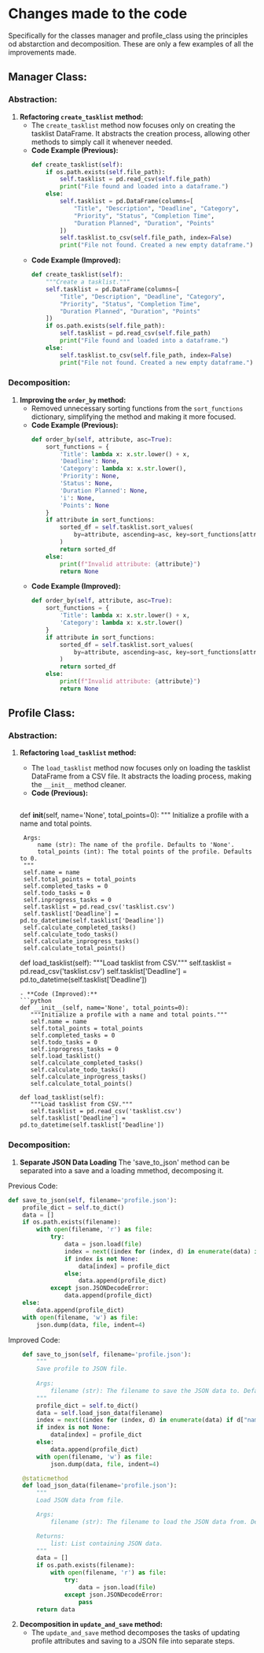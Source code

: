 # Changes made to the code
Specifically for the classes manager and profile_class using the principles od abstarction and decomposition. These are only a few examples of all the improvements made.

## Manager Class:

### Abstraction:

1. **Refactoring `create_tasklist` method:**
   - The `create_tasklist` method now focuses only on creating the tasklist DataFrame. It abstracts the creation process, allowing other methods to simply call it whenever needed.
   - **Code Example (Previous):**
     ```python
     def create_tasklist(self):
         if os.path.exists(self.file_path):
             self.tasklist = pd.read_csv(self.file_path)
             print("File found and loaded into a dataframe.")
         else:
             self.tasklist = pd.DataFrame(columns=[
                 "Title", "Description", "Deadline", "Category",
                 "Priority", "Status", "Completion Time",
                 "Duration Planned", "Duration", "Points"
             ])
             self.tasklist.to_csv(self.file_path, index=False)
             print("File not found. Created a new empty dataframe.")
     ```
   - **Code Example (Improved):**
     ```python
     def create_tasklist(self):
         """Create a tasklist."""
         self.tasklist = pd.DataFrame(columns=[
             "Title", "Description", "Deadline", "Category",
             "Priority", "Status", "Completion Time",
             "Duration Planned", "Duration", "Points"
         ])
         if os.path.exists(self.file_path):
             self.tasklist = pd.read_csv(self.file_path)
             print("File found and loaded into a dataframe.")
         else:
             self.tasklist.to_csv(self.file_path, index=False)
             print("File not found. Created a new empty dataframe.")
     ```

### Decomposition:

1. **Improving the `order_by` method:**
   - Removed unnecessary sorting functions from the `sort_functions` dictionary, simplifying the method and making it more focused.
   - **Code Example (Previous):**
     ```python
     def order_by(self, attribute, asc=True):
         sort_functions = {
             'Title': lambda x: x.str.lower() + x,
             'Deadline': None,
             'Category': lambda x: x.str.lower(),
             'Priority': None,
             'Status': None,
             'Duration Planned': None,
             'i': None,
             'Points': None
         }
         if attribute in sort_functions:
             sorted_df = self.tasklist.sort_values(
                 by=attribute, ascending=asc, key=sort_functions[attribute]
             )
             return sorted_df
         else:
             print(f"Invalid attribute: {attribute}")
             return None
     ```
   - **Code Example (Improved):**
     ```python
     def order_by(self, attribute, asc=True):
         sort_functions = {
             'Title': lambda x: x.str.lower() + x,
             'Category': lambda x: x.str.lower()
         }
         if attribute in sort_functions:
             sorted_df = self.tasklist.sort_values(
                 by=attribute, ascending=asc, key=sort_functions[attribute]
             )
             return sorted_df
         else:
             print(f"Invalid attribute: {attribute}")
             return None
     ```


## Profile Class:

### Abstraction:

1. **Refactoring `load_tasklist` method:**
   - The `load_tasklist` method now focuses only on loading the tasklist DataFrame from a CSV file. It abstracts the loading process, making the `__init__` method cleaner.
   - **Code (Previous):**
     ```python
    def __init__(self, name='None', total_points=0):
        """
        Initialize a profile with a name and total points.

        Args:
            name (str): The name of the profile. Defaults to 'None'.
            total_points (int): The total points of the profile. Defaults to 0.
        """
        self.name = name
        self.total_points = total_points
        self.completed_tasks = 0
        self.todo_tasks = 0
        self.inprogress_tasks = 0
        self.tasklist = pd.read_csv('tasklist.csv')
        self.tasklist['Deadline'] = pd.to_datetime(self.tasklist['Deadline'])
        self.calculate_completed_tasks()
        self.calculate_todo_tasks()
        self.calculate_inprogress_tasks()
        self.calculate_total_points()

    def load_tasklist(self):
        """Load tasklist from CSV."""
        self.tasklist = pd.read_csv('tasklist.csv')
        self.tasklist['Deadline'] = pd.to_datetime(self.tasklist['Deadline'])
     ```
   - **Code (Improved):**
     ```python
    def __init__(self, name='None', total_points=0):
        """Initialize a profile with a name and total points."""
        self.name = name
        self.total_points = total_points
        self.completed_tasks = 0
        self.todo_tasks = 0
        self.inprogress_tasks = 0
        self.load_tasklist()
        self.calculate_completed_tasks()
        self.calculate_todo_tasks()
        self.calculate_inprogress_tasks()
        self.calculate_total_points()

    def load_tasklist(self):
        """Load tasklist from CSV."""
        self.tasklist = pd.read_csv('tasklist.csv')
        self.tasklist['Deadline'] = pd.to_datetime(self.tasklist['Deadline'])
     ```



### Decomposition:

1. **Separate JSON Data Loading**
     The 'save_to_json' method can be separated into a save and a loading mmethod, decomposing it.

Previous Code:
```python
def save_to_json(self, filename='profile.json'):
    profile_dict = self.to_dict()
    data = []
    if os.path.exists(filename):
        with open(filename, 'r') as file:
            try:
                data = json.load(file)
                index = next((index for (index, d) in enumerate(data) if d["name"] == self.name), None)
                if index is not None:
                    data[index] = profile_dict
                else:
                    data.append(profile_dict)
            except json.JSONDecodeError:
                data.append(profile_dict)
    else:
        data.append(profile_dict)
    with open(filename, 'w') as file:
        json.dump(data, file, indent=4)
```
Improved Code:
```python
    def save_to_json(self, filename='profile.json'):
        """
        Save profile to JSON file.
        
        Args:
            filename (str): The filename to save the JSON data to. Defaults to 'profile.json'.
        """
        profile_dict = self.to_dict()
        data = self.load_json_data(filename)
        index = next((index for (index, d) in enumerate(data) if d["name"] == self.name), None)
        if index is not None:
            data[index] = profile_dict
        else:
            data.append(profile_dict)
        with open(filename, 'w') as file:
            json.dump(data, file, indent=4)

    @staticmethod
    def load_json_data(filename='profile.json'):
        """
        Load JSON data from file.

        Args:
            filename (str): The filename to load the JSON data from. Defaults to 'profile.json'.

        Returns:
            list: List containing JSON data.
        """
        data = []
        if os.path.exists(filename):
            with open(filename, 'r') as file:
                try:
                    data = json.load(file)
                except json.JSONDecodeError:
                    pass
        return data

```

2. **Decomposition in `update_and_save` method:**
   - The `update_and_save` method decomposes the tasks of updating profile attributes and saving to a JSON file into separate steps.



